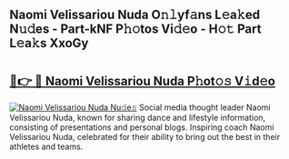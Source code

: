 ## Naomi Velissariou Nuda O𝚗𝚕yf𝚊ns L𝚎a𝚔ed N𝚞𝚍es - Part-kNF P𝚑𝚘tos Vi𝚍𝚎o - H𝚘𝚝 Part L𝚎a𝚔s XxoGy

# <h2><a href="http://kfeknt.oniu.top/?m=Naomi+Velissariou+Nuda">🔗👉 🔴 Naomi Velissariou Nuda P𝚑ot𝚘𝚜 V𝚒d𝚎o</a></h2>

[![Naomi Velissariou Nuda Nu𝚍e𝚜](https://i.imgur.com/0qMVB7G.gif)](http://kfeknt.oniu.top/?m=Naomi+Velissariou+Nuda)
Social media thought leader Naomi Velissariou Nuda, known for sharing dance and lifestyle information, consisting of presentations and personal blogs. Inspiring coach Naomi Velissariou Nuda, celebrated for their ability to bring out the best in their athletes and teams.  
